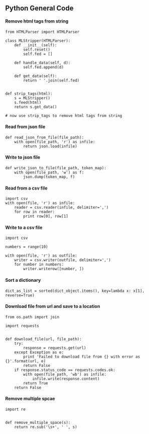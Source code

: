 ## Python General Code


#### Remove html tags from string

```
from HTMLParser import HTMLParser

class MLStripper(HTMLParser):
    def __init__(self):
        self.reset()
        self.fed = []

    def handle_data(self, d):
        self.fed.append(d)

    def get_data(self):
        return ' '.join(self.fed)


def strip_tags(html):
    s = MLStripper()
    s.feed(html)
    return s.get_data()

# now use strip_tags to remove html tags from string

```

#### Read from json file

```
def read_json_from_file(file_path):
    with open(file_path, 'r') as infile:
        return json.load(infile)
```

#### Write to json file

```
def write_json_to_file(file_path, token_map):
    with open(file_path, 'w') as f:
        json.dump(token_map, f)
```

#### Read from a csv file

```
import csv
with open(file, 'r') as infile:
    reader = csv.reader(infile, delimiter=',')
    for row in reader:
        print row[0], row[1]
```

#### Write to a csv file

```
import csv

numbers = range(10)

with open(file, 'r') as outfile:
    writer = csv.writer(outfile, delimiter=',')
    for number in numbers:
        writer.writerow([number, ])
```

#### Sort a dictionary

```
dict_as_list = sorted(dict_object.items(), key=lambda x: x[1], reverse=True)
```

#### Download file from url and save to a location

```
from os.path import join

import requests


def download_file(url, file_path):
    try:
        response = requests.get(url)
    except Exception as e:
        print 'Failed to download file from {} with error as {}'.format(url, e)
        return False
    if response.status_code == requests.codes.ok:
        with open(file_path, 'wb') as infile:
            infile.write(response.content)
        return True
    return False
```

#### Remove multiple spcae

```
import re


def remove_multiple_space(s):
    return re.sub('\s+', ' ', s)
```
